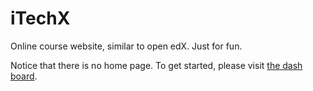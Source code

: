 # iTechX
Online course website, similar to open edX. Just for fun.

Notice that there is no home page. To get started, please visit [the dash board](http://i-TechX.github.io/dashboard).